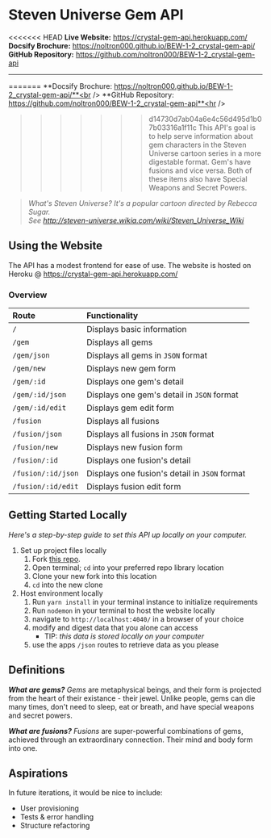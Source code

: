 # Steven Universe Gem API
<<<<<<< HEAD
**Live Website:** https://crystal-gem-api.herokuapp.com/ <br />
**Docsify Brochure:** https://noltron000.github.io/BEW-1-2_crystal-gem-api/ <br />
**GitHub Repository:** https://github.com/noltron000/BEW-1-2_crystal-gem-api <hr />

=======
**Docsify Brochure: https://noltron000.github.io/BEW-1-2_crystal-gem-api/**<br />
**GitHub Repository: https://github.com/noltron000/BEW-1-2_crystal-gem-api**<hr />
>>>>>>> d14730d7ab04a6e4c56d495d1b07b03316a1f11c
This API's goal is to help serve information about gem characters in the Steven Universe cartoon series in a more digestable format. Gem's have fusions and vice versa. Both of these items also have Special Weapons and Secret Powers.

> *What's Steven Universe? It's a popular cartoon directed by Rebecca Sugar.<br />*
> *See http://steven-universe.wikia.com/wiki/Steven_Universe_Wiki*

## Using the Website
The API has a modest frontend for ease of use. The website is hosted on Heroku @ https://crystal-gem-api.herokuapp.com/

### Overview
| Route              | Functionality                                 |
|:-------------------|:----------------------------------------------|
| `/`                | Displays basic information                    |
| `/gem`             | Displays all gems                             |
| `/gem/json`        | Displays all gems in `JSON` format            |
| `/gem/new`         | Displays new gem form                         |
| `/gem/:id`         | Displays one gem's detail                     |
| `/gem/:id/json`    | Displays one gem's detail in `JSON` format    |
| `/gem/:id/edit`    | Displays gem edit form                        |
| `/fusion`          | Displays all fusions                          |
| `/fusion/json`     | Displays all fusions in `JSON` format         |
| `/fusion/new`      | Displays new fusion form                      |
| `/fusion/:id`      | Displays one fusion's detail                  |
| `/fusion/:id/json` | Displays one fusion's detail in `JSON` format |
| `/fusion/:id/edit` | Displays fusion edit form                     |

## Getting Started Locally
*Here's a step-by-step guide to set this API up locally on your computer.*
1. Set up project files locally
	1. Fork <a href="https://github.com/noltron000/BEW-1-2_crystal-gem-api">this repo</a>.
	1. Open terminal; `cd` into your preferred repo library location
	1. Clone your new fork into this location
	1. `cd` into the new clone
1. Host environment locally
	1. Run `yarn install` in your terminal instance to initialize requirements
	1. Run `nodemon` in your terminal to host the website locally
	1. navigate to `http://localhost:4040/` in a browser of your choice
	1. modify and digest data that you alone can access
		- TIP: *this data is stored locally on your computer*
	1. use the apps `/json` routes to retrieve data as you please

## Definitions
***What are gems?***
*Gems* are metaphysical beings, and their form is projected from the heart of their existance - their jewel. Unlike people, gems can die many times, don't need to sleep, eat or breath, and have special weapons and secret powers.

***What are fusions?***
*Fusions* are super-powerful combinations of gems, achieved through an extraordinary connection. Their mind and body form into one.

## Aspirations
In future iterations, it would be nice to include:
- User provisioning
- Tests & error handling
- Structure refactoring
